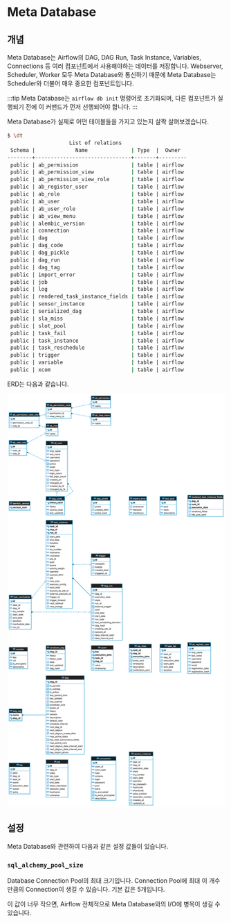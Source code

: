 # Meta Database

## 개념

Meta Database는 Airflow의 DAG, DAG Run, Task Instance, Variables, Connections 등 여러 컴포넌트에서 사용해야하는 데이터를 저장합니다.
Webserver, Scheduler, Worker 모두 Meta Database와 통신하기 때문에 Meta Database는 Scheduler와 더불어 매우 중요한 컴포넌트입니다.

:::tip
Meta Database는 `airflow db init` 명령어로 초기화되며, 다른 컴포넌트가 실행되기 전에 이 커맨드가 먼저 선행되어야 합니다.
:::

Meta Database가 실제로 어떤 테이블들을 가지고 있는지 살짝 살펴보겠습니다.

```bash
$ \dt
                    List of relations
 Schema |             Name              | Type  |  Owner
--------+-------------------------------+-------+---------
 public | ab_permission                 | table | airflow
 public | ab_permission_view            | table | airflow
 public | ab_permission_view_role       | table | airflow
 public | ab_register_user              | table | airflow
 public | ab_role                       | table | airflow
 public | ab_user                       | table | airflow
 public | ab_user_role                  | table | airflow
 public | ab_view_menu                  | table | airflow
 public | alembic_version               | table | airflow
 public | connection                    | table | airflow
 public | dag                           | table | airflow
 public | dag_code                      | table | airflow
 public | dag_pickle                    | table | airflow
 public | dag_run                       | table | airflow
 public | dag_tag                       | table | airflow
 public | import_error                  | table | airflow
 public | job                           | table | airflow
 public | log                           | table | airflow
 public | rendered_task_instance_fields | table | airflow
 public | sensor_instance               | table | airflow
 public | serialized_dag                | table | airflow
 public | sla_miss                      | table | airflow
 public | slot_pool                     | table | airflow
 public | task_fail                     | table | airflow
 public | task_instance                 | table | airflow
 public | task_reschedule               | table | airflow
 public | trigger                       | table | airflow
 public | variable                      | table | airflow
 public | xcom                          | table | airflow
```

ERD는 다음과 같습니다.

![](./airflow_meta_db_erd.png)

## 설정

Meta Database와 관련하여 다음과 같은 설정 값들이 있습니다.

### `sql_alchemy_pool_size`

Database Connection Pool의 최대 크기입니다. Connection Pool에 최대 이 개수만큼의 Connection이 생길 수 있습니다. 기본 값은 5개입니다.

이 값이 너무 작으면, Airflow 전체적으로 Meta Database와의 I/O에 병목이 생길 수 있습니다.
